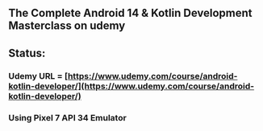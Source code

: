 ## The Complete Android 14 & Kotlin Development Masterclass on udemy

## Status: 

### Udemy URL = [https://www.udemy.com/course/android-kotlin-developer/](https://www.udemy.com/course/android-kotlin-developer/)

### Using Pixel 7 API 34 Emulator
